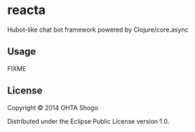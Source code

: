 # reacta

Hubot-like chat bot framework powered by Clojure/core.async

## Usage

FIXME

## License

Copyright © 2014 OHTA Shogo

Distributed under the Eclipse Public License version 1.0.

